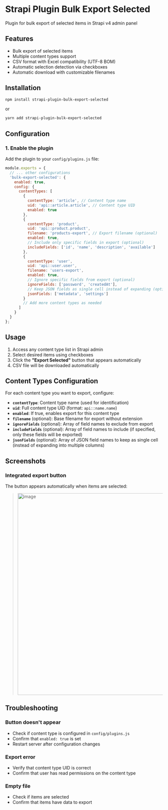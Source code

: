 # Strapi Plugin Bulk Export Selected

Plugin for bulk export of selected items in Strapi v4 admin panel

## Features

- Bulk export of selected items
- Multiple content types support
- CSV format with Excel compatibility (UTF-8 BOM)
- Automatic selection detection via checkboxes
- Automatic download with customizable filenames

## Installation

```bash
npm install strapi-plugin-bulk-export-selected
```

or

```bash
yarn add strapi-plugin-bulk-export-selected
```

## Configuration

### 1. Enable the plugin

Add the plugin to your `config/plugins.js` file:

```javascript
module.exports = {
  // ... other configurations
  'bulk-export-selected': {
    enabled: true,
    config: {
      contentTypes: [
        {
          contentType: 'article', // Content type name
          uid: 'api::article.article', // Content type UID
          enabled: true
        },
        {
          contentType: 'product',
          uid: 'api::product.product',
          filename: 'products-export', // Export filename (optional)
          enabled: true,
          // Include only specific fields in export (optional)
          includeFields: ['id', 'name', 'description', 'available']
        },
        {
          contentType: 'user',
          uid: 'api::user.user',
          filename: 'users-export', 
          enabled: true,
          // Ignore specific fields from export (optional)
          ignoreFields: ['password', 'createdAt'],
          // Keep JSON fields as single cell instead of expanding (optional)
          jsonFields: ['metadata', 'settings']
        }
        // Add more content types as needed
      ]
    }
  }
};
```

## Usage

1. Access any content type list in Strapi admin
2. Select desired items using checkboxes
3. Click the **"Export Selected"** button that appears automatically
4. CSV file will be downloaded automatically

## Content Types Configuration

For each content type you want to export, configure:

- **`contentType`**: Content type name (used for identification)
- **`uid`**: Full content type UID (format: `api::name.name`)
- **`enabled`**: If true, enables export for this content type
- **`filename`** (optional): Base filename for export without extension
- **`ignoreFields`** (optional): Array of field names to exclude from export
- **`includeFields`** (optional): Array of field names to include (if specified, only these fields will be exported)
- **`jsonFields`** (optional): Array of JSON field names to keep as single cell (instead of expanding into multiple columns)

## Screenshots

### Integrated export button
The button appears automatically when items are selected:
> <img width="1195" height="645" alt="image" src="https://github.com/user-attachments/assets/d2ecbe74-22ad-4df8-a3b6-fc45522bc51d" />

## Troubleshooting

### Button doesn't appear
- Check if content type is configured in `config/plugins.js`
- Confirm that `enabled: true` is set
- Restart server after configuration changes

### Export error
- Verify that content type UID is correct
- Confirm that user has read permissions on the content type

### Empty file
- Check if items are selected
- Confirm that items have data to export
